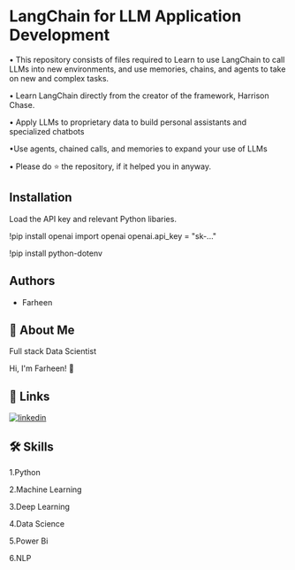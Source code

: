
# LangChain for LLM Application Development

• This repository consists of files required to  Learn to use LangChain to call LLMs into new environments, and use memories, chains, and agents to take on new and complex tasks.

• Learn LangChain directly from the creator of the framework, Harrison Chase.

• Apply LLMs to proprietary data to build personal assistants and specialized chatbots

•Use agents, chained calls, and memories to expand your use of LLMs

• Please do ⭐ the repository, if it helped you in anyway.


## Installation

Load the API key and relevant Python libaries.

!pip install openai
import openai
openai.api_key = "sk-..."

!pip install python-dotenv









## Authors

- Farheen


## 🚀 About Me
Full stack Data Scientist

Hi, I'm Farheen! 👋


## 🔗 Links
[![linkedin](https://img.shields.io/badge/linkedin-0A66C2?style=for-the-badge&logo=linkedin&logoColor=white)](https://www.linkedin.com/in/farheen-shaukat-83a7b9b6)


## 🛠 Skills
1.Python

2.Machine Learning

3.Deep Learning

4.Data Science

5.Power Bi

6.NLP



